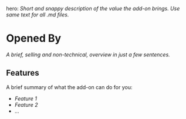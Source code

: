 hero: *Short and snappy description of the value the add-on brings. Use same text for all .md files.*

# Opened By

*A brief, selling and non-technical, overview in just a few sentences.*

## Features

A brief summary of what the add-on can do for you:

* *Feature 1*
* *Feature 2*
* *...*